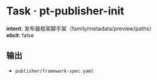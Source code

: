 # Task · pt-publisher-init

**intent**: 发布器框架脚手架（family/metadata/preview/paths）  
**elicit**: false

## 输出

- `publisher/framework-spec.yaml`
